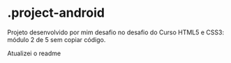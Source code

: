 # .project-android

Projeto desenvolvido por mim desafio no desafio do Curso HTML5 e CSS3: módulo 2 de 5 sem copiar código.

Atualizei o readme
